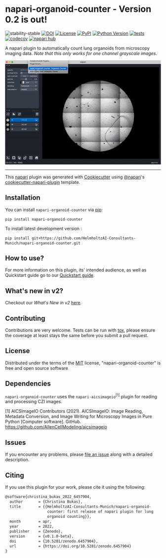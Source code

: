 # napari-organoid-counter - Version 0.2 is out! 

![stability-stable](https://img.shields.io/badge/stability-stable-green.svg)
[![DOI](https://zenodo.org/badge/476715320.svg)](https://zenodo.org/badge/latestdoi/476715320)
[![License](https://img.shields.io/pypi/l/napari-organoid-counter.svg?color=green)](https://github.com/HelmholtzAI-Consultants-Munich/napari-organoid-counter/raw/main/LICENSE)
[![PyPI](https://img.shields.io/pypi/v/napari-organoid-counter.svg?color=green)](https://pypi.org/project/napari-organoid-counter)
[![Python Version](https://img.shields.io/pypi/pyversions/napari-organoid-counter.svg?color=green)](https://python.org)
[![tests](https://github.com/HelmholtzAI-Consultants-Munich/napari-organoid-counter/workflows/tests/badge.svg)](https://github.com/HelmholtzAI-Consultants-Munich/napari-organoid-counter/actions)
[![codecov](https://codecov.io/gh/HelmholtzAI-Consultants-Munich/napari-organoid-counter/branch/main/graph/badge.svg)](https://codecov.io/gh/HelmholtzAI-Consultants-Munich/napari-organoid-counter)
[![napari hub](https://img.shields.io/endpoint?url=https://api.napari-hub.org/shields/napari-organoid-counter)](https://napari-hub.org/plugins/napari-organoid-counter)

A napari plugin to automatically count lung organoids from microscopy imaging data. *Note that this only works for one channel grayscale images.*

![Alt Text](https://github.com/HelmholtzAI-Consultants-Munich/napari-organoid-counter/blob/main/readme-content/demo-plugin.gif)

----------------------------------

This [napari] plugin was generated with [Cookiecutter] using [@napari]'s [cookiecutter-napari-plugin] template.


## Installation

You can install `napari-organoid-counter` via [pip]:

    pip install napari-organoid-counter



To install latest development version :

    pip install git+https://github.com/HelmholtzAI-Consultants-Munich/napari-organoid-counter.git

## How to use?
For more information on this plugin, its' intended audience, as well as Quickstart guide go to our [Quickstart guide](https://github.com/HelmholtzAI-Consultants-Munich/napari-organoid-counter/blob/dev-v.0.2/.napari/DESCRIPTION.md#quickstart).

## What's new in v2?
Checkout our *What's New in v2* [here](https://github.com/HelmholtzAI-Consultants-Munich/napari-organoid-counter/blob/dev-v.0.2/.napari/DESCRIPTION.md#quickstart).

## Contributing

Contributions are very welcome. Tests can be run with [tox], please ensure
the coverage at least stays the same before you submit a pull request.

## License

Distributed under the terms of the [MIT] license,
"napari-organoid-counter" is free and open source software

## Dependencies

```napari-organoid-counter``` uses the ```napari-aicsimageio```<sup>[1]</sup> plugin for reading and processing CZI images.

[1] AICSImageIO Contributors (2021). AICSImageIO: Image Reading, Metadata Conversion, and Image Writing for Microscopy Images in Pure Python [Computer software]. GitHub. https://github.com/AllenCellModeling/aicsimageio

## Issues

If you encounter any problems, please [file an issue] along with a detailed description.

[napari]: https://github.com/napari/napari
[Cookiecutter]: https://github.com/audreyr/cookiecutter
[@napari]: https://github.com/napari
[MIT]: http://opensource.org/licenses/MIT
[BSD-3]: http://opensource.org/licenses/BSD-3-Clause
[GNU GPL v3.0]: http://www.gnu.org/licenses/gpl-3.0.txt
[GNU LGPL v3.0]: http://www.gnu.org/licenses/lgpl-3.0.txt
[Apache Software License 2.0]: http://www.apache.org/licenses/LICENSE-2.0
[Mozilla Public License 2.0]: https://www.mozilla.org/media/MPL/2.0/index.txt
[cookiecutter-napari-plugin]: https://github.com/napari/cookiecutter-napari-plugin

[file an issue]: https://github.com/HelmholtzAI-Consultants-Munich/napari-organoid-counter/issues

[napari]: https://github.com/napari/napari
[tox]: https://tox.readthedocs.io/en/latest/
[pip]: https://pypi.org/project/pip/
[PyPI]: https://pypi.org/

## Citing

If you use this plugin for your work, please cite it using the following:
```
@software{christina_bukas_2022_6457904,
  author       = {Christina Bukas},
  title        = {{HelmholtzAI-Consultants-Munich/napari-organoid- 
                   counter: first release of napari plugin for lung
                   organoid counting}},
  month        = apr,
  year         = 2022,
  publisher    = {Zenodo},
  version      = {v0.1.0-beta},
  doi          = {10.5281/zenodo.6457904},
  url          = {https://doi.org/10.5281/zenodo.6457904}
}
```
